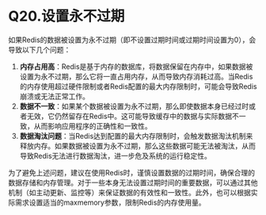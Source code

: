 # Q20.设置永不过期

如果Redis的数据被设置为永不过期（即不设置过期时间或过期时间设置为0），会导致以下几个问题：

1. **内存占用高**：Redis是基于内存的数据库，将数据保留在内存中，如果数据被设置为永不过期，那么它将一直占用内存，从而导致内存消耗过高。当Redis的内存使用超过硬件限制或者Redis配置的最大内存限制时，可能会导致Redis崩溃或无法正常工作。
2. **数据不一致**：如果某个数据被设置为永不过期，那么即使数据本身已经过时或者无效，它仍然留存在Redis中。这可能导致缓存中的数据与实际数据不一致，从而影响应用程序的正确性和一致性。
3. **数据淘汰问题**：当Redis达到配置的最大内存限制时，会触发数据淘汰机制来释放内存。如果数据被设置为永不过期，那么这些数据可能无法被淘汰，从而导致Redis无法进行数据淘汰，进一步危及系统的运行稳定性。

为了避免上述问题，建议在使用Redis时，谨慎设置数据的过期时间，确保合理的数据存储和内存管理。对于一些本身无法设置过期时间的重要数据，可以通过其他机制（如主动更新、监控等）来保证数据的有效性和一致性。此外，也可以根据实际需求设置适当的maxmemory参数，限制Redis的内存使用量。